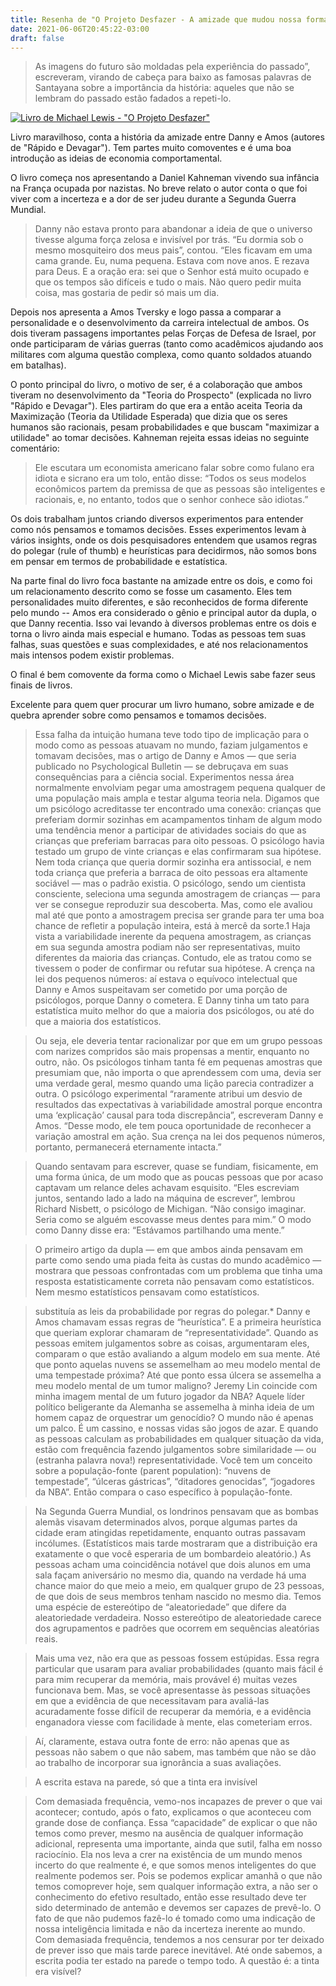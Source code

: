 ```yaml
---
title: Resenha de "O Projeto Desfazer - A amizade que mudou nossa forma de pensar"
date: 2021-06-06T20:45:22-03:00
draft: false
---
```


> As imagens do futuro são moldadas pela experiência do passado”, escreveram, virando de cabeça para baixo as
> famosas palavras de Santayana sobre a importância da história: aqueles que não se lembram do passado estão
> fadados a repeti-lo.

[![Livro de Michael Lewis - "O Projeto Desfazer"](/images/o-projeto-desfazer.jpg)](https://amzn.to/2T22G5A)

Livro maravilhoso, conta a história da amizade entre Danny e Amos (autores de "Rápido e Devagar"). Tem partes muito comoventes e é uma boa introdução as ideias de economia comportamental. 

O livro começa nos apresentando a Daniel Kahneman vivendo sua infância na França ocupada por nazistas. No breve relato o autor conta o que foi viver com a incerteza e a dor de ser judeu durante a Segunda Guerra Mundial.

> Danny não estava pronto para abandonar a ideia de que o universo tivesse alguma força zelosa e invisível por trás. “Eu dormia sob o mesmo mosquiteiro dos meus pais”, contou. “Eles ficavam em uma cama grande. Eu, numa pequena. Estava com nove anos. E rezava para Deus. E a oração era: sei que o Senhor está muito ocupado e que os tempos são difíceis e tudo o mais. Não quero pedir muita coisa, mas gostaria de pedir só mais um dia.

Depois nos apresenta a Amos Tversky e logo passa a comparar a personalidade e o desenvolvimento da carreira intelectual de ambos. Os dois tiveram passagens importantes pelas Forças de Defesa de Israel, por onde participaram de várias guerras (tanto como acadêmicos ajudando aos militares com alguma questão complexa, como quanto soldados atuando em batalhas).

O ponto principal do livro, o motivo de ser, é a colaboração que ambos tiveram no desenvolvimento da "Teoria do Prospecto" (explicada no livro "Rápido e Devagar"). Eles partiram do que era a então aceita Teoria da Maximização (Teoria da Utilidade Esperada) que dizia que os seres humanos são racionais, pesam probabilidades e que buscam "maximizar a utilidade" ao tomar decisões. Kahneman rejeita essas ideias no seguinte comentário:

> Ele escutara um economista americano falar sobre como fulano era idiota e sicrano era um tolo, então disse: “Todos os seus modelos econômicos partem da premissa de que as pessoas são inteligentes e racionais, e, no entanto, todos que o senhor conhece são idiotas.”

Os dois trabalham juntos criando diversos experimentos para entender como nós pensamos e tomamos decisões. Esses experimentos levam à vários insights, onde os dois pesquisadores entendem que usamos regras do polegar (rule of thumb) e heurísticas para decidirmos, não somos bons em pensar em termos de probabilidade e estatística.

Na parte final do livro foca bastante na amizade entre os dois, e como foi um relacionamento descrito como se fosse um casamento. Eles tem personalidades muito diferentes, e são reconhecidos de forma diferente pelo mundo -- Amos era considerado o gênio e principal autor da dupla, o que Danny recentia. Isso vai levando à diversos problemas entre os dois e torna o livro ainda mais especial e humano. Todas as pessoas tem suas falhas, suas questões e suas complexidades, e até nos relacionamentos mais intensos podem existir problemas.

O final é bem comovente da forma como o Michael Lewis sabe fazer seus finais de livros.

Excelente para quem quer procurar um livro humano, sobre amizade e de quebra aprender sobre como pensamos e tomamos decisões.

> Essa falha da intuição humana teve todo tipo de implicação para o modo como as pessoas atuavam no mundo,
> faziam julgamentos e tomavam decisões, mas o artigo de Danny e Amos — que seria publicado no
> Psychological Bulletin — se debruçava em suas consequências para a ciência social. Experimentos nessa área
> normalmente envolviam pegar uma amostragem pequena qualquer de uma população mais ampla e testar
> alguma teoria nela. Digamos que um psicólogo acreditasse ter encontrado uma conexão: crianças que preferiam
> dormir sozinhas em acampamentos tinham de algum modo uma tendência menor a participar de atividades
> sociais do que as crianças que preferiam barracas para oito pessoas. O psicólogo havia testado um grupo de vinte
> crianças e elas confirmaram sua hipótese. Nem toda criança que queria dormir sozinha era antissocial, e nem
> toda criança que preferia a barraca de oito pessoas era altamente sociável — mas o padrão existia. O psicólogo,
> sendo um cientista consciente, seleciona uma segunda amostragem de crianças — para ver se consegue
> reproduzir sua descoberta. Mas, como ele avaliou mal até que ponto a amostragem precisa ser grande para ter
> uma boa chance de refletir a população inteira, está à mercê da sorte.1 Haja vista a variabilidade inerente da
> pequena amostragem, as crianças em sua segunda amostra podiam não ser representativas, muito diferentes da
> maioria das crianças. Contudo, ele as tratou como se tivessem o poder de confirmar ou refutar sua hipótese. A
> crença na lei dos pequenos números: aí estava o equívoco intelectual que Danny e Amos suspeitavam ser
> cometido por uma porção de psicólogos, porque Danny o cometera. E Danny tinha um tato para estatística muito
> melhor do que a maioria dos psicólogos, ou até do que a maioria dos estatísticos.

> Ou seja, ele deveria tentar racionalizar por que em um grupo pessoas com narizes compridos são mais propensas
> a mentir, enquanto no outro, não. Os psicólogos tinham tanta fé em pequenas amostras que presumiam que, não
> importa o que aprendessem com uma, devia ser uma verdade geral, mesmo quando uma lição parecia
> contradizer a outra. O psicólogo experimental “raramente atribui um desvio de resultados das expectativas à
> variabilidade amostral porque encontra uma ‘explicação’ causal para toda discrepância”, escreveram Danny e
> Amos. “Desse modo, ele tem pouca oportunidade de reconhecer a variação amostral em ação. Sua crença na lei
> dos pequenos números, portanto, permanecerá eternamente intacta.”

> Quando sentavam para escrever, quase se fundiam, fisicamente, em uma forma única, de um modo que as
> poucas pessoas que por acaso captavam um relance deles achavam esquisito. “Eles escreviam juntos, sentando
> lado a lado na máquina de escrever”, lembrou Richard Nisbett, o psicólogo de Michigan. “Não consigo
> imaginar. Seria como se alguém escovasse meus dentes para mim.” O modo como Danny disse era: “Estávamos
> partilhando uma mente.”

> O primeiro artigo da dupla — em que ambos ainda pensavam em parte como sendo uma piada feita às custas do
> mundo acadêmico — mostrara que pessoas confrontadas com um problema que tinha uma resposta
> estatisticamente correta não pensavam como estatísticos. Nem mesmo estatísticos pensavam como estatísticos.

>substituía as leis da probabilidade por regras do polegar.* Danny e Amos chamavam essas regras de
>“heurística”. E a primeira heurística que queriam explorar chamaram de “representatividade”. Quando as
>pessoas emitem julgamentos sobre as coisas, argumentaram eles, comparam o que estão avaliando a algum
>modelo em sua mente. Até que ponto aquelas nuvens se assemelham ao meu modelo mental de uma tempestade
>próxima? Até que ponto essa úlcera se assemelha a meu modelo mental de um tumor maligno? Jeremy Lin
>coincide com minha imagem mental de um futuro jogador da NBA? Aquele líder político beligerante da
>Alemanha se assemelha à minha ideia de um homem capaz de orquestrar um genocídio? O mundo não é apenas
>um palco. É um cassino, e nossas vidas são jogos de azar. E quando as pessoas calculam as probabilidades em
>qualquer situação da vida, estão com frequência fazendo julgamentos sobre similaridade — ou (estranha palavra
>nova!) representatividade. Você tem um conceito sobre a população-fonte (parent population): “nuvens de
>tempestade”, “úlceras gástricas”, “ditadores genocidas”, “jogadores da NBA”. Então compara o caso específico
>à população-fonte.

> Na Segunda Guerra Mundial, os londrinos pensavam que as bombas alemãs visavam determinados alvos, porque
> algumas partes da cidade eram atingidas repetidamente, enquanto outras passavam incólumes. (Estatísticos mais
> tarde mostraram que a distribuição era exatamente o que você esperaria de um bombardeio aleatório.) As
> pessoas acham uma coincidência notável que dois alunos em uma sala façam aniversário no mesmo dia, quando
> na verdade há uma chance maior do que meio a meio, em qualquer grupo de 23 pessoas, de que dois de seus
> membros tenham nascido no mesmo dia. Temos uma espécie de estereótipo de “aleatoriedade” que difere da
> aleatoriedade verdadeira. Nosso estereótipo de aleatoriedade carece dos agrupamentos e padrões que ocorrem
> em sequências aleatórias reais.

> Mais uma vez, não era que as pessoas fossem estúpidas. Essa regra particular que usaram para avaliar
> probabilidades (quanto mais fácil é para mim recuperar da memória, mais provável é) muitas vezes funcionava
> bem. Mas, se você apresentasse às pessoas situações em que a evidência de que necessitavam para avaliá-las
> acuradamente fosse difícil de recuperar da memória, e a evidência enganadora viesse com facilidade à mente,
> elas cometeriam erros.

> Aí, claramente, estava outra fonte de erro: não apenas que as pessoas não sabem o que não sabem, mas também
> que não se dão ao trabalho de incorporar sua ignorância a suas avaliações.

> A escrita estava na parede, só que a tinta era invisível

> Com demasiada frequência, vemo-nos incapazes de prever o que vai acontecer; contudo, após o fato, explicamos
> o que aconteceu com grande dose de confiança. Essa “capacidade” de explicar o que não temos como prever,
> mesmo na ausência de qualquer informação adicional, representa uma importante, ainda que sutil, falha em
> nosso raciocínio. Ela nos leva a crer na existência de um mundo menos incerto do que realmente é, e que somos
> menos inteligentes do que realmente podemos ser. Pois se podemos explicar amanhã o que não temos comoprever hoje, sem qualquer informação extra, a não ser o conhecimento do efetivo resultado, então esse resultado
> deve ter sido determinado de antemão e devemos ser capazes de prevê-lo. O fato de que não pudemos fazê-lo é
> tomado como uma indicação de nossa inteligência limitada e não da incerteza inerente ao mundo. Com
> demasiada frequência, tendemos a nos censurar por ter deixado de prever isso que mais tarde parece inevitável.
> Até onde sabemos, a escrita podia ter estado na parede o tempo todo. A questão é: a tinta era visível?

